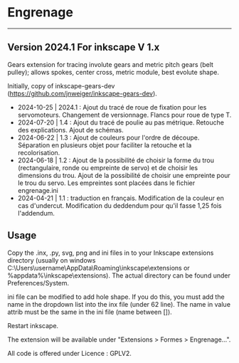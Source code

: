 # Engrenage
-----
Version 2024.1
For inkscape V 1.x
-----
Gears extension for tracing involute gears and metric pitch gears (belt pulley); allows spokes, center cross, metric module, best evolute shape.

Initially, copy of inkscape-gears-dev (https://github.com/jnweiger/inkscape-gears-dev).

- 2024-10-25 | 2024.1 : Ajout du tracé de roue de fixation pour les servomoteurs. Changement de versionnage. Flancs pour roue de type T.
- 2024-07-20 | 1.4 : Ajout du tracé de poulie au pas métrique. Retouche des explications. Ajout de schémas.
- 2024-06-22 | 1.3 : Ajout de couleurs pour l'ordre de découpe. Séparation en plusieurs objet pour faciliter la retouche et la recolorisation.
- 2024-06-18 | 1.2 : Ajout de la possibilité de choisir la forme du trou (rectangulaire, ronde ou empreinte de servo) et de choisir les dimensions du trou. Ajout de la possibilité de choisir une empreinte pour le trou du servo. Les empreintes sont placées dans le fichier engrenage.ini
- 2024-04-21 | 1.1 : traduction en français. Modification de la couleur en cas d'undercut. Modification du deddendum pour qu'il fasse 1,25 fois l'addendum.

Usage
-----
Copy the .inx, .py, svg, png and ini files in to your Inkscape extensions directory (usually on windows C:\Users\username\AppData\Roaming\inkscape\extensions or %appdata%\inkscape\extensions). 
The actual directory can be found under Preferences/System.

ini file can be modified to add hole shape. If you do this, you must add the name in the dropdown list into the inx file (under 62 line). The name in value attrib must be the same in the ini file (name between []).

Restart inkscape.

The extension will be available under "Extensions > Formes > Engrenage...".

All code is offered under Licence : GPLV2.